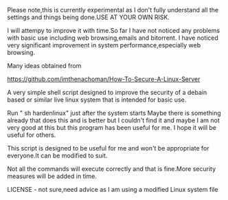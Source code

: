 Please note,this is currently experimental as I don't fully understand all the settings and things being done.USE AT YOUR OWN RISK.

I will attempy to improve it with time.So far I have not noticed any problems with basic use including web browsing,emails and bitorrent.
I have noticed very significant improvement in system performance,especially web browsing.

Many ideas obtained from

https://github.com/imthenachoman/How-To-Secure-A-Linux-Server


A very simple shell script designed to improve the security of a debain based or similar live linux system that is intended for basic use.

Run " sh hardenlinux" just after the system starts
Maybe there is something already that does this and is better but I couldn't find it and maybe I am not very good at this but this program has been useful for me.
I hope it will be useful for others.

This script is designed to be useful for me and won't be appropriate for everyone.It can be modified to suit.

Not all the commands will execute correctly and that is fine.More security measures will be added in time.


LICENSE - not sure,need advice as I am using a modified Linux system file
